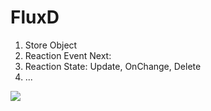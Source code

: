 # FluxD
1. Store Object
2. Reaction Event
Next: 
3. Reaction State: Update, OnChange, Delete
4. ...


<img src="https://pbs.twimg.com/media/CvQ1NGCUIAAVXBr.jpg">
